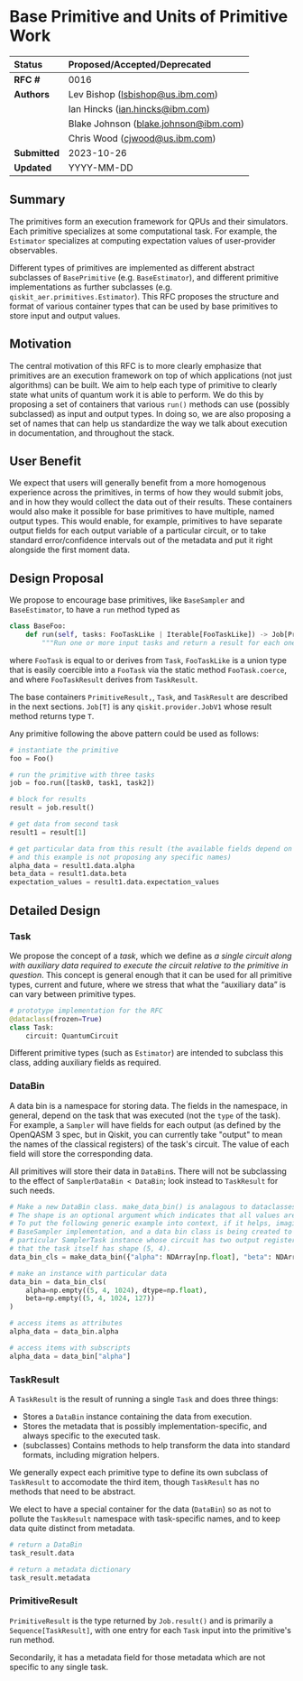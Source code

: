 # Base Primitive and Units of Primitive Work

| **Status**        | **Proposed/Accepted/Deprecated**             |
|:------------------|:---------------------------------------------|
| **RFC #**         | 0016                                         |
| **Authors**       | Lev Bishop (lsbishop@us.ibm.com)             |
|                   | Ian Hincks (ian.hincks@ibm.com)              |
|                   | Blake Johnson (blake.johnson@ibm.com)        |
|                   | Chris Wood (cjwood@us.ibm.com)               |
| **Submitted**     | 2023-10-26                                   |
| **Updated**       | YYYY-MM-DD     

## Summary

The primitives form an execution framework for QPUs and their simulators.
Each primitive specializes at some computational task.
For example, the `Estimator` specializes at computing expectation values of user-provider observables.

Different types of primitives are implemented as different abstract subclasses of `BasePrimitive` (e.g. `BaseEstimator`), and different primitive implementations as further subclasses (e.g. `qiskit_aer.primitives.Estimator`).
This RFC proposes the structure and format of various container types that can be used by base primitives to store input and output values.

## Motivation

The central motivation of this RFC is to more clearly emphasize that primitives are an execution framework on top of which applications (not just algorithms) can be built. 
We aim to help each type of primitive to clearly state what units of quantum work it is able to perform.
We do this by proposing a set of containers that various `run()` methods can use (possibly subclassed) as input and output types.
In doing so, we are also proposing a set of names that can help us standardize the way we talk about execution in documentation, and throughout the stack.

## User Benefit

We expect that users will generally benefit from a more homogenous experience across the primitives, in terms of how they would submit jobs, and in how they would collect the data out of their results.
These containers would also make it possible for base primitives to have multiple, named output types.
This would enable, for example, primitives to have separate output fields for each output variable of a particular circuit, or to take standard error/confidence intervals out of the metadata and put it right alongside the first moment data.

## Design Proposal

We propose to encourage base primitives, like `BaseSampler` and `BaseEstimator`, to have a `run` method typed as

```python
class BaseFoo:
    def run(self, tasks: FooTaskLike | Iterable[FooTaskLike]) -> Job[PrimitiveResult[FooTaskResult]]:
        """Run one or more input tasks and return a result for each one."""
```

where `FooTask` is equal to or derives from `Task`, `FooTaskLike` is a union type that is easily coercible into a `FooTask` via the static method `FooTask.coerce`, and where `FooTaskResult` derives from `TaskResult`.

The base containers `PrimitiveResult,`, `Task`, and `TaskResult` are described in the next sections.
`Job[T]` is any `qiskit.provider.JobV1` whose result method returns type `T`.

Any primitive following the above pattern could be used as follows:

```python
# instantiate the primitive
foo = Foo()

# run the primitive with three tasks
job = foo.run([task0, task1, task2])

# block for results
result = job.result()

# get data from second task
result1 = result[1]

# get particular data from this result (the available fields depend on the primitive type and task,
# and this example is not proposing any specific names)
alpha_data = result1.data.alpha
beta_data = result1.data.beta
expectation_values = result1.data.expectation_values
```

## Detailed Design

### Task

We propose the concept of a _task_, which we define as _a single circuit along with auxiliary data required to execute the circuit relative to the primitive in question_. This concept is general enough that it can be used for all primitive types, current and future, where we stress that what the “auxiliary data” is can vary between primitive types. 

```python
# prototype implementation for the RFC
@dataclass(frozen=True)
class Task:
    circuit: QuantumCircuit
```

Different primitive types (such as `Estimator`) are intended to subclass this class, adding auxiliary fields as 
required.

### DataBin

A data bin is a namespace for storing data.
The fields in the namespace, in general, depend on the task that was executed (not the `type` of the task).
For example, a `Sampler` will have fields for each output (as defined by the OpenQASM 3 spec, but in Qiskit, you can currently take "output" to mean the names of the classical registers) of the task's circuit.
The value of each field will store the corresponding data.

All primitives will store their data in `DataBin`s.
There will not be subclassing to the effect of `SamplerDataBin < DataBin`; look instead to `TaskResult` for such needs.

```python
# Make a new DataBin class. make_data_bin() is analagous to dataclasses.make_dataclass().
# The shape is an optional argument which indicates that all values are to share the same leading shape.
# To put the following generic example into context, if it helps, imagine that this code lives in the 
# BaseSampler implementation, and a data bin class is being created to store the results from 
# particular SamplerTask instance whose circuit has two output registers named alpha and beta, and 
# that the task itself has shape (5, 4).
data_bin_cls = make_data_bin({"alpha": NDArray[np.float], "beta": NDArray[np.uint8]}, shape=(5, 4))

# make an instance with particular data
data_bin = data_bin_cls(
    alpha=np.empty((5, 4, 1024), dtype=np.float), 
    beta=np.empty((5, 4, 1024, 127))
)

# access items as attributes
alpha_data = data_bin.alpha

# access items with subscripts
alpha_data = data_bin["alpha"]
```

### TaskResult

A `TaskResult` is the result of running a single `Task` and does three things:

  * Stores a `DataBin` instance containing the data from execution.
  * Stores the metadata that is possibly implementation-specific, and always specific to the executed task.
  * (subclasses) Contains methods to help transform the data into standard formats, including migration helpers.

We generally expect each primitive type to define its own subclass of `TaskResult` to accomodate the third item, though `TaskResult` has no methods that need to be abstract.

We elect to have a special container for the data (`DataBin`) so as not to pollute the `TaskResult` namespace with task-specific names, and to keep data quite distinct from metadata.

```python
# return a DataBin
task_result.data

# return a metadata dictionary
task_result.metadata
```


### PrimitiveResult

`PrimitiveResult` is the type returned by `Job.result()` and is primarily a `Sequence[TaskResult]`, with one entry for each `Task` input into the primitive's run method.

Secondarily, it has a metadata field for those metadata which are not specific to any single task.